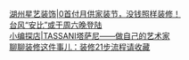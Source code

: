   
[湖州星艺装饰|0首付月供家装节，没钱照样装修！](http://www.dianyue.me/archives/686/u9emidxtkn0smski/)  
[台风“安比”或于周六晚登陆](http://www.dianyue.me/archives/686/4vlok7m534w0g6b9/)  
[小编探店|TASSANI塔萨尼——做自己的艺术家](http://www.dianyue.me/archives/671/np3xau6hs3xs1ixw/)  
[聊聊装修这件事儿：装修21步流程请收藏](http://www.dianyue.me/archives/679/ezhysnulcmt6cj8y/)